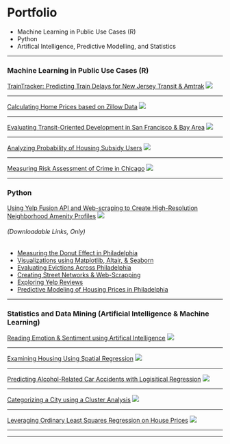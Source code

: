 # Portfolio

* Machine Learning in Public Use Cases (R)
* Python
* Artifical Intelligence, Predictive Modelling, and Statistics


---

### Machine Learning in Public Use Cases (R)
 
[TrainTracker: Predicting Train Delays for New Jersey Transit & Amtrak](/projects/figuring-it-out-markdown.html)
<img src="https://github.com/TrevorKap/Portfolio-Page/blob/master/images/TrainGraphs.jpg?raw=true"/>


---
[Calculating Home Prices based on Zillow Data](/projects/MidtermAssignment.html)
<img src="images/ZillowPredictionsDashboard.png?raw=true"/>


---
[Evaluating Transit-Oriented Development in San Francisco & Bay Area](/projects/TODAssignment_Kapuvari.html)
<img src="images/TODSanFranBay.png?raw=true"/>

---
[Analyzing Probability of Housing Subsidy Users](/projects/TargetingaHousingSubsidyKapuvari.html)
<img src="images/housesubsidy.png?raw=true"/>

---
[Measuring Risk Assessment of Crime in Chicago](/projects/GeospatialRiskPredictionKapuvari.html)
<img src="images/RiskAssessment.png?raw=true"/>

---

### Python

[Using Yelp Fusion API and Web-scraping to Create High-Resolution Neighborhood Amenity Profiles](http://luckylaharltim.GitHub.io/MUSA_5500_Final)
<img src="images/AmenityDashboard.png?raw=true"/>

###### (Downloadable Links, Only)

- [Measuring the Donut Effect in Philadelphia](/projects/DonutEffect.ipynb)
- [Visualizations using Matplotlib, Altair, & Seaborn](/projects/matplotseabornaltair.ipynb)
- [Evaluating Evictions Across Philadelphia](/projects/evictions.ipynb)
- [Creating Street Networks & Web-Scrapping](/projects/streetsandwebscrap.ipynb)
- [Exploring Yelp Reviews](/projects/yelpreviews.ipynb)
- [Predictive Modeling of Housing Prices in Philadelphia](/projects/predictionmodelling.ipynb)

---

### Statistics and Data Mining (Artificial Intelligence & Machine Learning)

[Reading Emotion &  Sentiment using Artifical Intelligence](/projects/emotionsentiment.html)
<img src="images/GPTDashboard.png?raw=true"/>

---

[Examining Housing Using Spatial Regression](/projects/SPATIALRegression.html)
<img src="images/SpatialRegressioDashboard.png?raw=true"/>

---

[Predicting Alcohol-Related Car Accidents with Logisitical Regression](/projects/LogisticRegression.html)
<img src="images/logisticdashboard.png?raw=true"/>

---

[Categorizing a City using a Cluster Analysis](/projects/kmeansclusters.html)
<img src="images/ClustersDashboard.png?raw=true"/>

---

[Leveraging Ordinary Least Squares Regression on House Prices](/projects/OLSRegressionhtml)
<img src="images/homework1statspic.png?raw=true"/>

---
<meta http-equiv='cache-control' content='no-cache'> 
<meta http-equiv='expires' content='0'> 
<meta http-equiv='pragma' content='no-cache'>

---


